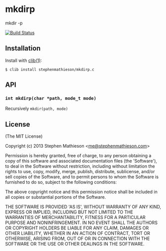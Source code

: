 
# mkdirp

  mkdir -p

[![Build Status](https://travis-ci.org/stephenmathieson/mkdirp.c.png?branch=master)](https://travis-ci.org/stephenmathieson/mkdirp.c)

## Installation

  Install with [clib(1)](https://github.com/clibs/clib):

    $ clib install stephenmathieson/mkdirp.c

## API

### `int mkdirp(char *path, mode_t mode)`

  Recursively `mkdir(path, mode)`

## License

(The MIT License)

Copyright (c) 2013 Stephen Mathieson &lt;me@stephenmathieson.com&gt;

Permission is hereby granted, free of charge, to any person obtaining
a copy of this software and associated documentation files (the
'Software'), to deal in the Software without restriction, including
without limitation the rights to use, copy, modify, merge, publish,
distribute, sublicense, and/or sell copies of the Software, and to
permit persons to whom the Software is furnished to do so, subject to
the following conditions:

The above copyright notice and this permission notice shall be
included in all copies or substantial portions of the Software.

THE SOFTWARE IS PROVIDED 'AS IS', WITHOUT WARRANTY OF ANY KIND,
EXPRESS OR IMPLIED, INCLUDING BUT NOT LIMITED TO THE WARRANTIES OF
MERCHANTABILITY, FITNESS FOR A PARTICULAR PURPOSE AND NONINFRINGEMENT.
IN NO EVENT SHALL THE AUTHORS OR COPYRIGHT HOLDERS BE LIABLE FOR ANY
CLAIM, DAMAGES OR OTHER LIABILITY, WHETHER IN AN ACTION OF CONTRACT,
TORT OR OTHERWISE, ARISING FROM, OUT OF OR IN CONNECTION WITH THE
SOFTWARE OR THE USE OR OTHER DEALINGS IN THE SOFTWARE.